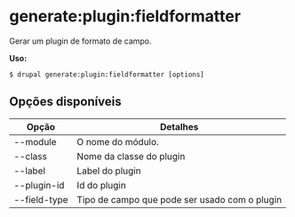 # generate:plugin:fieldformatter
Gerar um plugin de formato de campo.

**Uso:**
```
$ drupal generate:plugin:fieldformatter [options]
```

## Opções disponíveis
Opção | Detalhes
-------|-------------
--module | O nome do módulo.
--class | Nome da classe do plugin
--label | Label do plugin
--plugin-id | Id do plugin
--field-type | Tipo de campo que pode ser usado com o plugin
